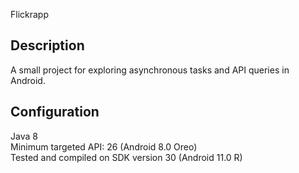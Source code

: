Flickrapp

## Description
A small project for exploring asynchronous tasks and API queries in Android.

## Configuration
Java 8  
Minimum targeted API: 26 (Android 8.0 Oreo)  
Tested and compiled on SDK version 30 (Android 11.0 R) 
